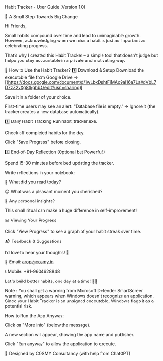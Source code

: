 Habit Tracker - User Guide (Version 1.0)

📢 A Small Step Towards Big Change

Hi Friends,

Small habits compound over time and lead to unimaginable growth. However, acknowledging when we miss a habit is just as important as celebrating progress.

That’s why I created this Habit Tracker – a simple tool that doesn’t judge but helps you stay accountable in a private and motivating way.

🌟 How to Use the Habit Tracker?
1️⃣ Download & Setup
Download the executable file from Google Drive → [(https://docs.google.com/document/d/1wLbxDphtFiMAo9al16a7LaXdVbL7D7zZ2vXg8tkghb4/edit?usp=sharing)]

Save it in a folder of your choice.

First-time users may see an alert: "Database file is empty." → Ignore it (the tracker creates a new database automatically).

2️⃣ Daily Habit Tracking
Run habit_tracker.exe.

Check off completed habits for the day.

Click "Save Progress" before closing.

3️⃣ End-of-Day Reflection (Optional but Powerful!)

Spend 15-30 minutes before bed updating the tracker.

Write reflections in your notebook:

📖 What did you read today?

😊 What was a pleasant moment you cherished?

🎯 Any personal insights?

This small ritual can make a huge difference in self-improvement!

📊 Viewing Your Progress

Click "View Progress" to see a graph of your habit streak over time.

📬 Feedback & Suggestions

I’d love to hear your thoughts! 📩

📧 Email: arop@cosmy.in

📞 Mobile: +91-9604628848

Let's build better habits, one day at a time! 🚀💡


Note : You shall get a warning from Microsoft Defender SmartScreen warning, which appears when Windows doesn't recognize an application. Since your Habit Tracker is an unsigned executable, Windows flags it as a potential risk.


How to Run the App Anyway:

Click on "More info" (below the message).

A new section will appear, showing the app name and publisher.

Click "Run anyway" to allow the application to execute.



🔹 Designed by COSMY Consultancy (with help from ChatGPT)
